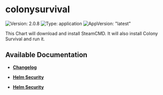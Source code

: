 # colonysurvival

![Version: 2.0.8](https://img.shields.io/badge/Version-2.0.8-informational?style=flat-square) ![Type: application](https://img.shields.io/badge/Type-application-informational?style=flat-square) ![AppVersion: "latest"](https://img.shields.io/badge/AppVersion-"latest"-informational?style=flat-square)

This Chart will download and install SteamCMD. It will also install Colony Survival and run it.

## Available Documentation

- [**Changelog**](CHANGELOG)

- [**Helm Security**](container-security)

- [**Helm Security**](helm-security)

